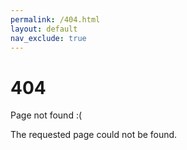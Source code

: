 ```yaml
---
permalink: /404.html
layout: default
nav_exclude: true
---
```


# 404

Page not found :(

The requested page could not be found.
